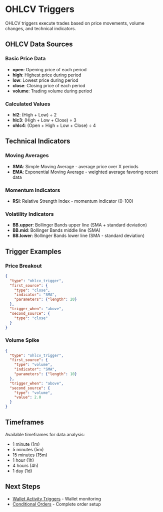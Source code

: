 # OHLCV Triggers

OHLCV triggers execute trades based on price movements, volume changes, and technical indicators.

## OHLCV Data Sources

### Basic Price Data
- **open**: Opening price of each period
- **high**: Highest price during period
- **low**: Lowest price during period
- **close**: Closing price of each period
- **volume**: Trading volume during period

### Calculated Values
- **hl2**: (High + Low) ÷ 2
- **hlc3**: (High + Low + Close) ÷ 3
- **ohlc4**: (Open + High + Low + Close) ÷ 4

## Technical Indicators

### Moving Averages
- **SMA**: Simple Moving Average - average price over X periods
- **EMA**: Exponential Moving Average - weighted average favoring recent data

### Momentum Indicators
- **RSI**: Relative Strength Index - momentum indicator (0-100)

### Volatility Indicators
- **BB.upper**: Bollinger Bands upper line (SMA + standard deviation)
- **BB.mid**: Bollinger Bands middle line (SMA)
- **BB.lower**: Bollinger Bands lower line (SMA - standard deviation)

## Trigger Examples

### Price Breakout
```json
{
  "type": "ohlcv_trigger",
  "first_source": {
    "type": "close",
    "indicator": "SMA",
    "parameters": {"length": 20}
  },
  "trigger_when": "above",
  "second_source": {
    "type": "close"
  }
}
```

### Volume Spike
```json
{
  "type": "ohlcv_trigger",
  "first_source": {
    "type": "volume",
    "indicator": "SMA",
    "parameters": {"length": 10}
  },
  "trigger_when": "above",
  "second_source": {
    "type": "volume",
    "value": 2.0
  }
}
```

## Timeframes

Available timeframes for data analysis:
- 1 minute (1m)
- 5 minutes (5m)
- 15 minutes (15m)
- 1 hour (1h)
- 4 hours (4h)
- 1 day (1d)

## Next Steps

- [Wallet Activity Triggers](wallet-activity-triggers.md) - Wallet monitoring
- [Conditional Orders](conditional-orders.md) - Complete order setup
